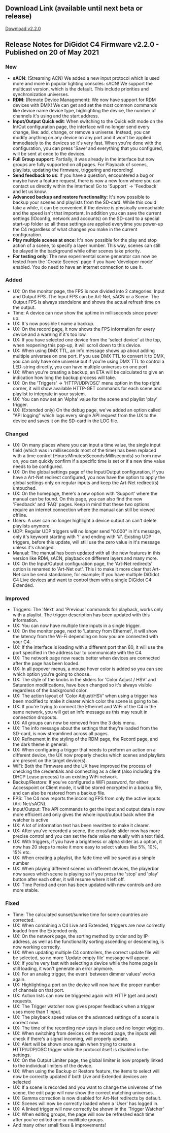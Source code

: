 ## Download Link (available until next beta or release) ##
[Download v2.2.0](http://update.digidot.eu/v2019_1/c4/firmware/v2_0/beta_files/C-4_2021-05-20_2351.c4u)

## Release Notes for DiGidot C4 Firmware v2.2.0 - Published on 20 of May 2021 ##

### New ###
* **sACN**: (Streaming ACN) We added a new input protocol which is used more and more in popular lighting consoles: sACN! We support the multicast version, which is the default. This include  priorities and synchronization universes.
* **RDM**: (Remote Device Management): We now have support for RDM devices with DMX! We can get and set the most common commands like  device name  device type, highlighting the device, the number of channels it's using and the start address.
* **Input/Output Quick edit**: When switching to the Quick edit mode on the In/Out configuration page, the interface will no longer send every change, like: add, change, or remove a universe. Instead, you can modify anything on any device on any port and it won't be applied immediately to the devices so it's very fast. When you're done with the configuration, you can press 'Save' and everything that you configured, will be sent at once to the devices.
* **Full Group support**: Partially, it was already in the interface but now groups are fully supported on all pages. For Playback of scenes, playlists, updating the firmware, triggering and recording!
* **Send feedback to us**: If you have a question, encountered a bug or maybe have a feature request, there is now a new form where you can contact us directly within the interface! Go to 'Support' -> 'Feedback' and let us know.
* **Advanced backup and restore functionality**: It's now possible to backup your scenes and playlists from the SD-card. While this could take a while, it can be convenient if the device is physically unreachable and the speed isn't that important. In addition you can save the current settings (IOconfig, network and accounts) on the SD-card to a special start-up folder so all these settings are applied everytime you power-up the C4 regardless of what changes you make in the current configuration.
* **Play multiple scenes at once**: It's now possible for the play and stop action of a scene, to specify a layer number. This way, scenes can still be played in the background while other scenes take priority.
* **For testing only**: The new experimental scene generator can now be tested from the 'Create Scenes' page if you have 'developer mode' enabled. You do need to have an internet connection to use it.

### Added ###
* UX: On the monitor page, the FPS is now divided into 2 categories: Input and Output FPS. The Input FPS can be Art-Net, sACN or a Scene. The Output FPS is always standalone and shows the actual refresh time on the output.
* Time: A device can now show the uptime in milliseconds since power up.
* UX: It's now possible t  name a backup.
* UX: On the record page, it now shows the FPS information for every device and a warning if it's too low.
* UX: If you have selected one device from the 'select device' at the top, when reopening this pop-up, it will scroll down to this device. 
* UX: When using DMX TTL, an info message shows up about adding multiple universes on one port. If you use DMX TTL to convert it to DMX, you can only have one universe but if you're using DMX TTL to control a LED-string directly, you can have multiple universes on one port
* UX: When you're creating a backup, an ETA will be calculated to give an indication how long the backup process will take.
* UX: On the 'Triggers' -> 'HTTP/UDP/OSC' menu option in the top right corner, it will show available HTTP-GET commands for each scene and playlist to integrate in your system.
* UX: You can now set an 'Alpha' value for the scene and playlist 'play' trigger. 
* UX: (Extended only) On the debug page, we've added an option called "API logging" which logs every single API request from the UX to the device and saves it on the SD-card in the LOG file. 

### Changed ###
* UX: On many places where you can input a time value, the single input field (which was in milliseconds most of the time) has been replaced with a time control (Hours:Minutes:Seconds:Milliseconds) so from now on, you can quickly confirm if a specific time is set or if a new time value needs to be configured.
* UX: On the global settings page of the Input/Output configuration, if you have a Art-Net redirect configured, you now have the option to apply the global settings only on regular inputs and keep the Art-Net redirect(s) untouched.
* UX: On the homepage, there's a new option with 'Support' where the manual can be found. On this page, you can also find the new 'Feedback' and 'FAQ' pages. Keep in mind that these two options require an internet connection where the manual can still be viewed offline.
* Users: A user can no longer highlight a device output an  can't delete playlists anymore.
* UDP: Regular UDP triggers will no longer send "0.000" in it's message, only it's keyword starting with '!' and ending with '#'. Existing UDP triggers, before this update, will still use the zero value in it's message unless it's changed.
* Manual: The manual has been updated with all the new features in this version like RDM, sACN, playback on different layers and many more.
* UX: On the Input/Output configuration page, the 'Art-Net redirects' option is renamed to 'Art-Net out'. This i  to make it more clear that Art-Net can be send standalone, for example; If you have multiple DiGidot C4 Live devices and want to control them with a single DiGidot C4 Extended.

### Improved ###
* Triggers: The 'Next' and 'Previous' commands for playback, works only with a playlist. The trigger description has been updated with this information.
* UX: You can now have multiple time inputs in a single trigger.
* UX: On the monitor page, next to 'Latency from Ethernet', it will show the latency from the Wi-Fi depending on how you are connected with your C4.
* UX: If the interface is loading with a different port than 80, it will use the port specified in the address bar to communicate with the C4.
* UX: The network page now reacts better when devices are connected after the page has been loaded.
* UX: In all popover menus, a mouse hover color is added so you can see which option you're going to choose.
* UX: The style of the knobs in the sliders for 'Color Adjust / HSV' and Saturation modifications, have been changed so it's always visible regardless of the background color. 
* UX: The action layout of 'Color Adjust/HSV' when using a trigger has been modified to make it clearer which color the scene is going to be.
* UX: If you're trying to connect the Ethernet and WiFi of the C4 in the same network, you will get an info message as this may result in connection dropouts.
* UX: All groups can now be removed from the 3 dots menu.
* UX: The info message about the settings that they're loaded from the SD-card, is now streamlined across all pages.
* UX: Refinement in the styling of the RDM page, the Record page, and the dark theme in general.
* UX: When configuring a trigger that needs to preform an action on a different device, the UX now properly checks which scenes and playlists are present on the target device(s).
* WiFi: Both the Firmware and the UX have improved the process of checking the credentials and connecting as a client (also including the DHCP Lease process) to an existing WiFi network. 
* Backup/Restore: If you've configured a WiFi password, for either Accesspoint or Client mode, it will be stored encrypted in a backup file, and can also be restored from a backup file.
* FPS: The C4 now reports the incoming FPS from only the active inputs (Art-Net/sACN).
* Input/Output: The API commands to get the input and output data is now more efficient and only gives the whole input/output back when the watcher is active
* UX: A lot of information text has been rewritten to make it clearer. 
* UX: After you've recorded a scene, the crossfade slider now has more precise control and you can set the fade value manually with a text field.
* UX: With triggers, if you have a brightness or alpha slider as a option, it now has 20 steps to make it more easy to select values like 5%, 10%, 15% etc.
* UX: When creating a playlist, the fade time will be saved as a simple number 
* UX: When playing different scenes on different devices, the playerbar now saves which scene is playing so if you press the 'stop' and 'play' button after each other, it will resume where it left off.
* UX: Time Period and cron has been updated with new controls and are more stable.

### Fixed ###
* Time: The calculated sunset/sunrise time for some countries are corrected.
* UX: When combining a C4 Live and Extended, triggers are now correctly loaded from the Extended only.
* UX: On the network page, the sorting method by order and by IP-address, as well as the functionality sorting ascending or descending, is now working correctly.
* UX: When updating multiple C4 controllers, the correct update file will be selected, so no more 'Update empty file' message will appear.
* UX: If you're very fast with selecting a device while the home page is still loading, it won't generate an error anymore.
* UX: For an analog trigger, the event 'between dimmer values' works again.
* UX: Highlighting a port on the device will now have the proper number of channels on that port.
* UX: Action lists can now be triggered again with HTTP (get and post) requests.
* UX: The Trigger watcher now gives proper feedback when a trigger uses more than 1 input.
* UX: The playback speed value on the advanced settings of a scene is correct now.
* UX: The time of the recording now stays in place and no longer wiggles. 
* UX: When switching from devices on the record page, the inputs will check if there's a signal incoming, will properly update.
* UX: Alert will be shown once again when trying to create a HTTP/UDP/OSC trigger while the protocol itself is disabled in the settings.
* UX: On the Output Limiter page, the global limiter is now properly linked to the individual limiters of the device.
* UX: When using the Backup or Restore feature, the items to select will now be correctly updated if both Live and Extended devices are selected
* UX: If a scene is recorded and you want to change the universes of the scene, the edit page will now show the correct matching universes.
* UX: Gamma correction is now disabled for Art-Net redirects by default.
* UX: Scenes will now be correctly loaded when a 'User' has logged in.
* UX: A linked trigger will now correctly be shown in the 'Trigger Watcher'
* UX: When editing groups, the page will now be refreshed each time after you've edited one or muliltiple groups.
* And many other small fixes & improvements!

